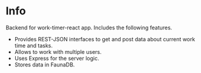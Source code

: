 # Info

Backend for work-timer-react app. Includes the following features.

- Provides REST-JSON interfaces to get and post data about current work time and tasks.
- Allows to work with multiple users.
- Uses Express for the server logic.
- Stores data in FaunaDB.

